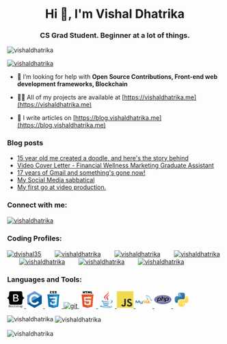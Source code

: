 <h1 align="center">Hi 👋, I'm Vishal Dhatrika</h1>
<h3 align="center">CS Grad Student. Beginner at a lot of things.</h3>

<p align="left"> <img src="https://komarev.com/ghpvc/?username=vishaldhatrika&label=Profile%20views&color=0e75b6&style=flat" alt="vishaldhatrika" /> </p>

<p align="left"> <a href="https://github.com/ryo-ma/github-profile-trophy"><img src="https://github-profile-trophy.vercel.app/?username=vishaldhatrika&no-bg=true&no-frame=true&rank=SECRET,SSS,SS,S,AAA,AA,A,B,C&theme=onedark" alt="vishaldhatrika" /></a> </p>

- 🤝 I’m looking for help with **Open Source Contributions, Front-end web development frameworks, Blockchain**

- 👨‍💻 All of my projects are available at [https://vishaldhatrika.me](https://vishaldhatrika.me)

- 📝 I write articles on [https://blog.vishaldhatrika.me](https://blog.vishaldhatrika.me)

### Blog posts
<!-- BLOG-POST-LIST:START -->
- [15 year old me created a doodle, and here&#39;s the story behind](https://blog.vishaldhatrika.me/2023/05/15-year-old-me-created-doodle-and-heres.html)
- [Video Cover Letter - Financial Wellness Marketing Graduate Assistant](https://blog.vishaldhatrika.me/2022/12/video-cover-letter-financial-wellness.html)
- [17 years of Gmail and something&#39;s gone now!](https://blog.vishaldhatrika.me/2021/06/17-years-of-gmail-and-somethings-gone.html)
- [My Social Media sabbatical](https://blog.vishaldhatrika.me/2020/10/i-have-written-something-check-it-out.html)
- [My first go at video production.](https://blog.vishaldhatrika.me/2020/10/my-first-go-at-video-production.html)
<!-- BLOG-POST-LIST:END -->

<h3 align="left">Connect with me:</h3>
<p align="left">
<a href="https://linkedin.com/in/vishaldhatrika" target="blank"><img align="center" src="https://raw.githubusercontent.com/rahuldkjain/github-profile-readme-generator/master/src/images/icons/Social/linked-in-alt.svg" alt="vishaldhatrika" height="30" width="40" /></a>
</p>

<h3 align="left">Coding Profiles:</h3>
<p align="left">
<a href="https://www.hackerrank.com/vishaldhatrika" target="blank"><img align="center" src="https://vishaldhatrika.me/assets/images/hackerrank_logo.png" alt="dvishal35" height=24"/></a>
  &nbsp;&nbsp;&nbsp;&nbsp;&nbsp;&nbsp;
<a href="https://www.leetcode.com/vishaldhatrika" target="blank"><img align="center" src="https://vishaldhatrika.me/assets/images/leetcode_logo.png" alt="vishaldhatrika" height="32"/></a>
  &nbsp;&nbsp;&nbsp;&nbsp;&nbsp;&nbsp;
  <a href="https://www.codechef.com/users/vishaldhatrika" target="blank"><img align="center" src="https://vishaldhatrika.me/assets/images/codechef_logo.png" alt="vishaldhatrika" height="45"/></a>
  &nbsp;&nbsp;&nbsp;&nbsp;&nbsp;&nbsp;
  <a href="https://codeforces.com/profile/vishaldhatrika" target="blank"><img align="center" src="https://vishaldhatrika.me/assets/images/codeforces_logo.png" alt="vishaldhatrika" height="30"/></a>
  &nbsp;&nbsp;&nbsp;&nbsp;&nbsp;&nbsp;
  <a href="https://www.interviewbit.com/profile/vishaldhatrika" target="blank"><img align="center" src="https://vishaldhatrika.me/assets/images/interviewbit_logo.png" alt="vishaldhatrika" height="36"/></a>
  &nbsp;&nbsp;&nbsp;&nbsp;&nbsp;&nbsp;
  <a href="https://www.spoj.com/users/vishaldhatrika/" target="blank"><img align="center" src="https://vishaldhatrika.me/assets/images/spoj_logo.png" alt="vishaldhatrika" height="45"/></a>
  &nbsp;&nbsp;&nbsp;&nbsp;&nbsp;&nbsp;
  <a href="https://smartinterviews.in/profile/dvishal35" target="blank"><img align="center" src="https://vishaldhatrika.me/assets/images/smartinterviews_logo.png" alt="vishaldhatrika" height="75"/></a>
  &nbsp;&nbsp;&nbsp;&nbsp;&nbsp;&nbsp;
</p>

<h3 align="left">Languages and Tools:</h3>
<p align="left"> 
  <a href="https://getbootstrap.com" target="_blank" rel="noreferrer"> 
  <img src="https://raw.githubusercontent.com/devicons/devicon/master/icons/bootstrap/bootstrap-plain-wordmark.svg" alt="bootstrap" width="40" height="40"/> 
  </a> 
  <a href="https://www.cprogramming.com/" target="_blank" rel="noreferrer"> 
  <img src="https://raw.githubusercontent.com/devicons/devicon/master/icons/c/c-original.svg" alt="c" width="40" height="40"/> 
  </a> 
  <a href="https://www.w3schools.com/css/" target="_blank" rel="noreferrer"> 
  <img src="https://raw.githubusercontent.com/devicons/devicon/master/icons/css3/css3-original-wordmark.svg" alt="css3" width="40" height="40"/> 
  </a> 
  <a href="https://git-scm.com/" target="_blank" rel="noreferrer"> 
  <img src="https://www.vectorlogo.zone/logos/git-scm/git-scm-icon.svg" alt="git" width="40" height="40"/> 
  </a> 
  <a href="https://www.w3.org/html/" target="_blank" rel="noreferrer"> 
  <img src="https://raw.githubusercontent.com/devicons/devicon/master/icons/html5/html5-original-wordmark.svg" alt="html5" width="40" height="40"/> 
  </a> 
  <a href="https://www.java.com" target="_blank" rel="noreferrer"> 
  <img src="https://raw.githubusercontent.com/devicons/devicon/master/icons/java/java-original.svg" alt="java" width="40" height="40"/> 
  </a> 
  <a href="https://developer.mozilla.org/en-US/docs/Web/JavaScript" target="_blank" rel="noreferrer"> 
  <img src="https://raw.githubusercontent.com/devicons/devicon/master/icons/javascript/javascript-original.svg" alt="javascript" width="40" height="40"/> 
  </a> 
  <a href="https://www.mysql.com/" target="_blank" rel="noreferrer"> 
  <img src="https://raw.githubusercontent.com/devicons/devicon/master/icons/mysql/mysql-original-wordmark.svg" alt="mysql" width="40" height="40"/> 
  </a> 
  <a href="https://www.php.net" target="_blank" rel="noreferrer"> 
  <img src="https://raw.githubusercontent.com/devicons/devicon/master/icons/php/php-original.svg" alt="php" width="40" height="40"/> 
  </a> 
  <a href="https://www.python.org" target="_blank" rel="noreferrer"> 
  <img src="https://raw.githubusercontent.com/devicons/devicon/master/icons/python/python-original.svg" alt="python" width="40" height="40"/> 
  </a> 
</p>

<p><img align="left" src="https://github-readme-stats.vercel.app/api/top-langs?username=vishaldhatrika&show_icons=true&locale=en&layout=compact" alt="vishaldhatrika" /></p>

<p>&nbsp;<img align="center" src="https://github-readme-stats.vercel.app/api?username=vishaldhatrika&show_icons=true&locale=en" alt="vishaldhatrika" /></p>

<p><img align="center" src="https://github-readme-streak-stats.herokuapp.com/?user=vishaldhatrika&" alt="vishaldhatrika" /></p>
